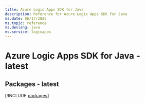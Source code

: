 ```yaml
---
title: Azure Logic Apps SDK for Java
description: Reference for Azure Logic Apps SDK for Java
ms.date: 06/17/2025
ms.topic: reference
ms.devlang: java
ms.service: logicapps
---
```

# Azure Logic Apps SDK for Java - latest
## Packages - latest
[!INCLUDE [packages](logic-apps-index.md)]